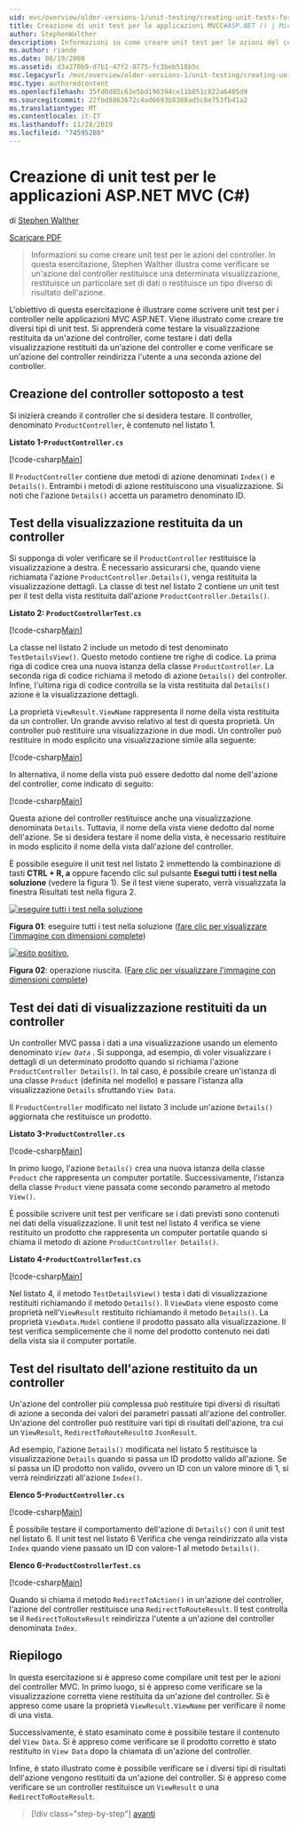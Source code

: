 ```yaml
---
uid: mvc/overview/older-versions-1/unit-testing/creating-unit-tests-for-asp-net-mvc-applications-cs
title: Creazione di unit test per le applicazioni MVCC#ASP.NET () | Microsoft Docs
author: StephenWalther
description: Informazioni su come creare unit test per le azioni del controller. In questa esercitazione, Stephen Walther illustra come verificare se un'azione del controller restituisce un parti...
ms.author: riande
ms.date: 08/19/2008
ms.assetid: d3a270b9-d7b1-47f2-8775-fc3beb518b5c
msc.legacyurl: /mvc/overview/older-versions-1/unit-testing/creating-unit-tests-for-asp-net-mvc-applications-cs
msc.type: authoredcontent
ms.openlocfilehash: 35fd0d85c63e5bd196394ce11b851c822a6405d9
ms.sourcegitcommit: 22fbd8863672c4ad6693b8388ad5c8e753fb41a2
ms.translationtype: MT
ms.contentlocale: it-IT
ms.lasthandoff: 11/28/2019
ms.locfileid: "74595280"
---
```

# <a name="creating-unit-tests-for-aspnet-mvc-applications-c"></a>Creazione di unit test per le applicazioni ASP.NET MVC (C#)

di [Stephen Walther](https://github.com/StephenWalther)

[Scaricare PDF](https://download.microsoft.com/download/8/4/8/84843d8d-1575-426c-bcb5-9d0c42e51416/ASPNET_MVC_Tutorial_07_CS.pdf)

> Informazioni su come creare unit test per le azioni del controller. In questa esercitazione, Stephen Walther illustra come verificare se un'azione del controller restituisce una determinata visualizzazione, restituisce un particolare set di dati o restituisce un tipo diverso di risultato dell'azione.

L'obiettivo di questa esercitazione è illustrare come scrivere unit test per i controller nelle applicazioni MVC ASP.NET. Viene illustrato come creare tre diversi tipi di unit test. Si apprenderà come testare la visualizzazione restituita da un'azione del controller, come testare i dati della visualizzazione restituiti da un'azione del controller e come verificare se un'azione del controller reindirizza l'utente a una seconda azione del controller.

## <a name="creating-the-controller-under-test"></a>Creazione del controller sottoposto a test

Si inizierà creando il controller che si desidera testare. Il controller, denominato `ProductController`, è contenuto nel listato 1.

**Listato 1-`ProductController.cs`**

[!code-csharp[Main](creating-unit-tests-for-asp-net-mvc-applications-cs/samples/sample1.cs)]

Il `ProductController` contiene due metodi di azione denominati `Index()` e `Details()`. Entrambi i metodi di azione restituiscono una visualizzazione. Si noti che l'azione `Details()` accetta un parametro denominato ID.

## <a name="testing-the-view-returned-by-a-controller"></a>Test della visualizzazione restituita da un controller

Si supponga di voler verificare se il `ProductController` restituisce la visualizzazione a destra. È necessario assicurarsi che, quando viene richiamata l'azione `ProductController.Details()`, venga restituita la visualizzazione dettagli. La classe di test nel listato 2 contiene un unit test per il test della vista restituita dall'azione `ProductController.Details()`.

**Listato 2: `ProductControllerTest.cs`**

[!code-csharp[Main](creating-unit-tests-for-asp-net-mvc-applications-cs/samples/sample2.cs)]

La classe nel listato 2 include un metodo di test denominato `TestDetailsView()`. Questo metodo contiene tre righe di codice. La prima riga di codice crea una nuova istanza della classe `ProductController`. La seconda riga di codice richiama il metodo di azione `Details()` del controller. Infine, l'ultima riga di codice controlla se la vista restituita dal `Details()` azione è la visualizzazione dettagli.

La proprietà `ViewResult.ViewName` rappresenta il nome della vista restituita da un controller. Un grande avviso relativo al test di questa proprietà. Un controller può restituire una visualizzazione in due modi. Un controller può restituire in modo esplicito una visualizzazione simile alla seguente:

[!code-csharp[Main](creating-unit-tests-for-asp-net-mvc-applications-cs/samples/sample3.cs)]

In alternativa, il nome della vista può essere dedotto dal nome dell'azione del controller, come indicato di seguito:

[!code-csharp[Main](creating-unit-tests-for-asp-net-mvc-applications-cs/samples/sample4.cs)]

Questa azione del controller restituisce anche una visualizzazione denominata `Details`. Tuttavia, il nome della vista viene dedotto dal nome dell'azione. Se si desidera testare il nome della vista, è necessario restituire in modo esplicito il nome della vista dall'azione del controller.

È possibile eseguire il unit test nel listato 2 immettendo la combinazione di tasti **CTRL + R, a** oppure facendo clic sul pulsante **Esegui tutti i test nella soluzione** (vedere la figura 1). Se il test viene superato, verrà visualizzata la finestra Risultati test nella figura 2.

[![eseguire tutti i test nella soluzione](creating-unit-tests-for-asp-net-mvc-applications-cs/_static/image2.png)](creating-unit-tests-for-asp-net-mvc-applications-cs/_static/image1.png)

**Figura 01**: eseguire tutti i test nella soluzione ([fare clic per visualizzare l'immagine con dimensioni complete](creating-unit-tests-for-asp-net-mvc-applications-cs/_static/image3.png))

[![esito positivo.](creating-unit-tests-for-asp-net-mvc-applications-cs/_static/image5.png)](creating-unit-tests-for-asp-net-mvc-applications-cs/_static/image4.png)

**Figura 02**: operazione riuscita. ([Fare clic per visualizzare l'immagine con dimensioni complete](creating-unit-tests-for-asp-net-mvc-applications-cs/_static/image6.png))

## <a name="testing-the-view-data-returned-by-a-controller"></a>Test dei dati di visualizzazione restituiti da un controller

Un controller MVC passa i dati a una visualizzazione usando un elemento denominato *`View Data`* . Si supponga, ad esempio, di voler visualizzare i dettagli di un determinato prodotto quando si richiama l'azione `ProductController Details()`. In tal caso, è possibile creare un'istanza di una classe `Product` (definita nel modello) e passare l'istanza alla visualizzazione `Details` sfruttando `View Data`.

Il `ProductController` modificato nel listato 3 include un'azione `Details()` aggiornata che restituisce un prodotto.

**Listato 3-`ProductController.cs`**

[!code-csharp[Main](creating-unit-tests-for-asp-net-mvc-applications-cs/samples/sample5.cs)]

In primo luogo, l'azione `Details()` crea una nuova istanza della classe `Product` che rappresenta un computer portatile. Successivamente, l'istanza della classe `Product` viene passata come secondo parametro al metodo `View()`.

È possibile scrivere unit test per verificare se i dati previsti sono contenuti nei dati della visualizzazione. Il unit test nel listato 4 verifica se viene restituito un prodotto che rappresenta un computer portatile quando si chiama il metodo di azione `ProductController Details()`.

**Listato 4-`ProductControllerTest.cs`**

[!code-csharp[Main](creating-unit-tests-for-asp-net-mvc-applications-cs/samples/sample6.cs)]

Nel listato 4, il metodo `TestDetailsView()` testa i dati di visualizzazione restituiti richiamando il metodo `Details()`. Il `ViewData` viene esposto come proprietà nell'`ViewResult` restituito richiamando il metodo `Details()`. La proprietà `ViewData.Model` contiene il prodotto passato alla visualizzazione. Il test verifica semplicemente che il nome del prodotto contenuto nei dati della vista sia il computer portatile.

## <a name="testing-the-action-result-returned-by-a-controller"></a>Test del risultato dell'azione restituito da un controller

Un'azione del controller più complessa può restituire tipi diversi di risultati di azione a seconda dei valori dei parametri passati all'azione del controller. Un'azione del controller può restituire vari tipi di risultati dell'azione, tra cui un `ViewResult`, `RedirectToRouteResult`o `JsonResult`.

Ad esempio, l'azione `Details()` modificata nel listato 5 restituisce la visualizzazione `Details` quando si passa un ID prodotto valido all'azione. Se si passa un ID prodotto non valido, ovvero un ID con un valore minore di 1, si verrà reindirizzati all'azione `Index()`.

**Elenco 5-`ProductController.cs`**

[!code-csharp[Main](creating-unit-tests-for-asp-net-mvc-applications-cs/samples/sample7.cs)]

È possibile testare il comportamento dell'azione di `Details()` con il unit test nel listato 6. Il unit test nel listato 6 Verifica che venga reindirizzato alla vista `Index` quando viene passato un ID con valore-1 al metodo `Details()`.

**Elenco 6-`ProductControllerTest.cs`**

[!code-csharp[Main](creating-unit-tests-for-asp-net-mvc-applications-cs/samples/sample8.cs)]

Quando si chiama il metodo `RedirectToAction()` in un'azione del controller, l'azione del controller restituisce una `RedirectToRouteResult`. Il test controlla se il `RedirectToRouteResult` reindirizza l'utente a un'azione del controller denominata `Index`.

## <a name="summary"></a>Riepilogo

In questa esercitazione si è appreso come compilare unit test per le azioni del controller MVC. In primo luogo, si è appreso come verificare se la visualizzazione corretta viene restituita da un'azione del controller. Si è appreso come usare la proprietà `ViewResult.ViewName` per verificare il nome di una vista.

Successivamente, è stato esaminato come è possibile testare il contenuto del `View Data`. Si è appreso come verificare se il prodotto corretto è stato restituito in `View Data` dopo la chiamata di un'azione del controller.

Infine, è stato illustrato come è possibile verificare se i diversi tipi di risultati dell'azione vengono restituiti da un'azione del controller. Si è appreso come verificare se un controller restituisce un `ViewResult` o una `RedirectToRouteResult`.

> [!div class="step-by-step"]
> [avanti](creating-unit-tests-for-asp-net-mvc-applications-vb.md)
